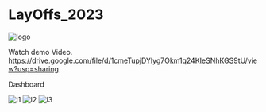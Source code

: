 # LayOffs_2023

![logo](https://user-images.githubusercontent.com/104690664/226544949-d9b0eed1-e70f-4222-83f8-04553a0c16a4.PNG)

Watch demo Video.
https://drive.google.com/file/d/1cmeTupjDYlyg7Okm1q24KIeSNhKGS9tU/view?usp=sharing

Dashboard

![l1](https://user-images.githubusercontent.com/104690664/226672552-50a6e099-3073-4072-809a-d26b11052fc2.PNG)
![l2](https://user-images.githubusercontent.com/104690664/226672581-af1ea769-7173-436c-ba2a-80dab3cbcd67.PNG)
![l3](https://user-images.githubusercontent.com/104690664/226672605-cc34f817-50db-4e98-88b3-07ea64cf1598.PNG)

